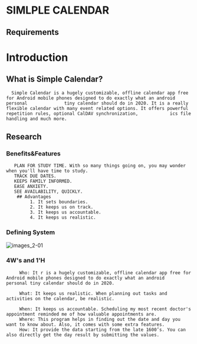 # SIMLPLE CALENDAR
## Requirements
# Introduction
## What is Simple Calendar?
      Simple Calendar is a hugely customizable, offline calendar app free for Android mobile phones designed to do exactly what an android personal              tiny calendar should do in 2020. It is a really flexible calendar with many event related options. It offers powerful repetition rules, optional CalDAV synchronization,            ics file handling and much more.
 ##  Research
 ### Benefits&Features
       PLAN FOR STUDY TIME. With so many things going on, you may wonder when you'll have time to study.
       TRACK DUE DATES.
       KEEPS FAMILY INFORMED.
       EASE ANXIETY.
       SEE AVAILABILITY, QUICKLY.
        ## Advantages
             1. It sets boundaries.
             2. It keeps us on track.
             3. It keeps us accountable.
             4. It keeps us realistic.
  ### Defining System
                                   
![images_2-01](https://user-images.githubusercontent.com/85540441/124632926-6544ad80-dea2-11eb-9b28-9d43cfa18ae5.jpg)
   ### 4W's and 1'H
         Who: It r is a hugely customizable, offline calendar app free for Android mobile phones designed to do exactly what an android                                      personal tiny calendar should do in 2020.
                                   
         What: It keeps us realistic. When planning out tasks and activities on the calendar, be realistic.
                                 
         When: It keeps us accountable. Scheduling my most recent doctor's appointment reminded me of how valuable appointments are.
         Where: This program helps in finding out the date and day you want to know about. Also, it comes with some extra features.
         How: It provide the data starting from the late 1600’s. You can also directly get the day result by submitting the values.
                                   
                                   

                                   
                                   
